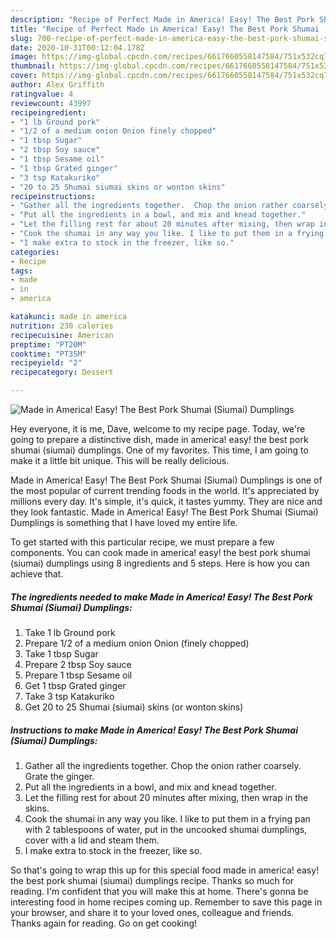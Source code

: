```yaml
---
description: "Recipe of Perfect Made in America! Easy! The Best Pork Shumai (Siumai) Dumplings"
title: "Recipe of Perfect Made in America! Easy! The Best Pork Shumai (Siumai) Dumplings"
slug: 700-recipe-of-perfect-made-in-america-easy-the-best-pork-shumai-siumai-dumplings
date: 2020-10-31T00:12:04.178Z
image: https://img-global.cpcdn.com/recipes/6617660558147584/751x532cq70/made-in-america-easy-the-best-pork-shumai-siumai-dumplings-recipe-main-photo.jpg
thumbnail: https://img-global.cpcdn.com/recipes/6617660558147584/751x532cq70/made-in-america-easy-the-best-pork-shumai-siumai-dumplings-recipe-main-photo.jpg
cover: https://img-global.cpcdn.com/recipes/6617660558147584/751x532cq70/made-in-america-easy-the-best-pork-shumai-siumai-dumplings-recipe-main-photo.jpg
author: Alex Griffith
ratingvalue: 4
reviewcount: 43997
recipeingredient:
- "1 lb Ground pork"
- "1/2 of a medium onion Onion finely chopped"
- "1 tbsp Sugar"
- "2 tbsp Soy sauce"
- "1 tbsp Sesame oil"
- "1 tbsp Grated ginger"
- "3 tsp Katakuriko"
- "20 to 25 Shumai siumai skins or wonton skins"
recipeinstructions:
- "Gather all the ingredients together.  Chop the onion rather coarsely. Grate the ginger."
- "Put all the ingredients in a bowl, and mix and knead together."
- "Let the filling rest for about 20 minutes after mixing, then wrap in the skins."
- "Cook the shumai in any way you like. I like to put them in a frying pan with 2 tablespoons of water, put in the uncooked shumai dumplings, cover with a lid and steam them."
- "I make extra to stock in the freezer, like so."
categories:
- Recipe
tags:
- made
- in
- america

katakunci: made in america 
nutrition: 230 calories
recipecuisine: American
preptime: "PT20M"
cooktime: "PT35M"
recipeyield: "2"
recipecategory: Dessert

---
```



![Made in America! Easy! The Best Pork Shumai (Siumai) Dumplings](https://img-global.cpcdn.com/recipes/6617660558147584/751x532cq70/made-in-america-easy-the-best-pork-shumai-siumai-dumplings-recipe-main-photo.jpg)

Hey everyone, it is me, Dave, welcome to my recipe page. Today, we're going to prepare a distinctive dish, made in america! easy! the best pork shumai (siumai) dumplings. One of my favorites. This time, I am going to make it a little bit unique. This will be really delicious.



Made in America! Easy! The Best Pork Shumai (Siumai) Dumplings is one of the most popular of current trending foods in the world. It's appreciated by millions every day. It's simple, it's quick, it tastes yummy. They are nice and they look fantastic. Made in America! Easy! The Best Pork Shumai (Siumai) Dumplings is something that I have loved my entire life.


To get started with this particular recipe, we must prepare a few components. You can cook made in america! easy! the best pork shumai (siumai) dumplings using 8 ingredients and 5 steps. Here is how you can achieve that.

<!--inarticleads1-->

##### The ingredients needed to make Made in America! Easy! The Best Pork Shumai (Siumai) Dumplings:

1. Take 1 lb Ground pork
1. Prepare 1/2 of a medium onion Onion (finely chopped)
1. Take 1 tbsp Sugar
1. Prepare 2 tbsp Soy sauce
1. Prepare 1 tbsp Sesame oil
1. Get 1 tbsp Grated ginger
1. Take 3 tsp Katakuriko
1. Get 20 to 25 Shumai (siumai) skins (or wonton skins)




<!--inarticleads2-->

##### Instructions to make Made in America! Easy! The Best Pork Shumai (Siumai) Dumplings:

1. Gather all the ingredients together.  Chop the onion rather coarsely. Grate the ginger.
1. Put all the ingredients in a bowl, and mix and knead together.
1. Let the filling rest for about 20 minutes after mixing, then wrap in the skins.
1. Cook the shumai in any way you like. I like to put them in a frying pan with 2 tablespoons of water, put in the uncooked shumai dumplings, cover with a lid and steam them.
1. I make extra to stock in the freezer, like so.




So that's going to wrap this up for this special food made in america! easy! the best pork shumai (siumai) dumplings recipe. Thanks so much for reading. I'm confident that you will make this at home. There's gonna be interesting food in home recipes coming up. Remember to save this page in your browser, and share it to your loved ones, colleague and friends. Thanks again for reading. Go on get cooking!
